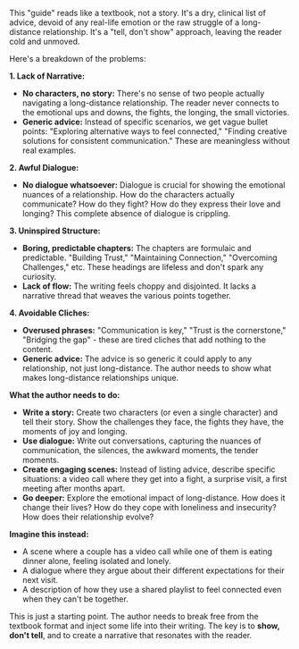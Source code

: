 This "guide" reads like a textbook, not a story. It's a dry, clinical list of advice, devoid of any real-life emotion or the raw struggle of a long-distance relationship. It's a "tell, don't show" approach, leaving the reader cold and unmoved.

Here's a breakdown of the problems:

**1. Lack of Narrative:**

* **No characters, no story:**  There's no sense of two people actually navigating a long-distance relationship. The reader never connects to the emotional ups and downs, the fights, the longing, the small victories.
* **Generic advice:**  Instead of specific scenarios, we get vague bullet points: "Exploring alternative ways to feel connected," "Finding creative solutions for consistent communication." These are meaningless without real examples.

**2. Awful Dialogue:**

* **No dialogue whatsoever:**  Dialogue is crucial for showing the emotional nuances of a relationship. How do the characters actually communicate? How do they fight? How do they express their love and longing? This complete absence of dialogue is crippling.

**3. Uninspired Structure:**

* **Boring, predictable chapters:**  The chapters are formulaic and predictable. "Building Trust," "Maintaining Connection," "Overcoming Challenges," etc.  These headings are lifeless and don't spark any curiosity.
* **Lack of flow:** The writing feels choppy and disjointed. It lacks a narrative thread that weaves the various points together.

**4. Avoidable Cliches:**

* **Overused phrases:** "Communication is key," "Trust is the cornerstone," "Bridging the gap" -  these are tired cliches that add nothing to the content.
* **Generic advice:**  The advice is so generic it could apply to any relationship, not just long-distance. The author needs to show what makes long-distance relationships unique. 

**What the author needs to do:**

* **Write a story:**  Create two characters (or even a single character) and tell their story. Show the challenges they face, the fights they have, the moments of joy and longing. 
* **Use dialogue:**  Write out conversations, capturing the nuances of communication, the silences, the awkward moments, the tender moments.
* **Create engaging scenes:**  Instead of listing advice, describe specific situations: a video call where they get into a fight, a surprise visit, a first meeting after months apart.
* **Go deeper:**  Explore the emotional impact of long-distance. How does it change their lives? How do they cope with loneliness and insecurity? How does their relationship evolve?

**Imagine this instead:**

* A scene where a couple has a video call while one of them is eating dinner alone, feeling isolated and lonely.
* A dialogue where they argue about their different expectations for their next visit. 
* A description of how they use a shared playlist to feel connected even when they can't be together.

This is just a starting point. The author needs to break free from the textbook format and inject some life into their writing. The key is to **show, don't tell**, and to create a narrative that resonates with the reader. 
